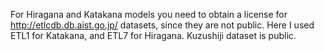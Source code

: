 For Hiragana and Katakana models you need to obtain a license for http://etlcdb.db.aist.go.jp/ datasets, since they are not public. Here I used ETL1 for Katakana, and ETL7 for Hiragana. Kuzushiji dataset is public.
